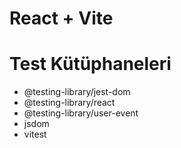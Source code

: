 # React + Vite

# Test Kütüphaneleri

- @testing-library/jest-dom
- @testing-library/react
- @testing-library/user-event
- jsdom
- vitest 



